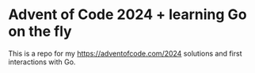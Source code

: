 # Advent of Code 2024  + learning Go on the fly
This is a repo for my https://adventofcode.com/2024 solutions and first interactions with Go.
